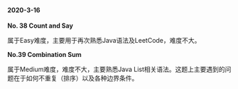 #### 2020-3-16

**No. 38 Count and Say**

属于Easy难度，主要用于再次熟悉Java语法及LeetCode，难度不大。

**No.39 Combination Sum**

属于Medium难度，难度不大，主要熟悉Java List相关语法。这题上主要遇到的问题在于如何不重复（排序）以及各种边界条件。

